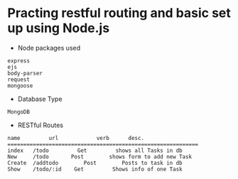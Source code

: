 # Practing restful routing and basic set up using Node.js
* Node packages used
```
express
ejs
body-parser
request
mongoose
```
* Database Type
```
MongoDB
```
* RESTful Routes
```
name         url            verb      desc.
============================================================
index   /todo         Get         shows all Tasks in db
New     /todo       Post        shows form to add new Task
Create  /addtodo        Post        Posts to task in db
Show    /todo/:id    Get         Shows info of one Task
```
